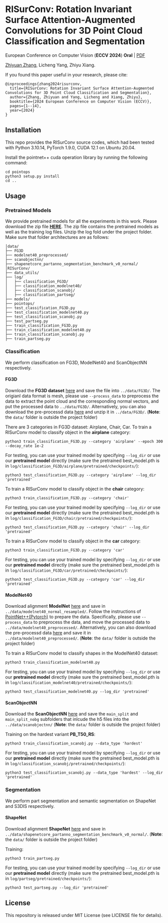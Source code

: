 # RISurConv: Rotation Invariant Surface Attention-Augmented Convolutions for 3D Point Cloud Classification and Segmentation

European Conference on Computer Vision (**ECCV 2024**) **Oral** |  [PDF](https://arxiv.org/pdf/2408.06110)

[Zhiyuan Zhang](https://zhiyuanzhang.net/), Licheng Yang, Zhiyu Xiang.

If you found this paper useful in your research, please cite:
```
@inproceedings{zhang2024risurconv,
  title={RISurConv: Rotation Invariant Surface Attention-Augmented Convolutions for 3D Point Cloud Classification and Segmentation},
  author={Zhang, Zhiyuan and Yang, Licheng and Xiang, Zhiyu},
  booktitle={2024 European Conference on Computer Vision (ECCV)},
  pages={1--14},
  year={2024}
}
```

## Installation
This repo provides the RISurConv source codes, which had been tested with Python 3.10.14, PyTorch 1.9.0, CUDA 12.1 on Ubuntu 20.04.  

Install the pointnet++ cuda operation library by running the following command:
```
cd pointops
python3 setup.py install
cd ..
```

## Usage
### Pretrained Models
We provide pretrained models for all the experiments in this work. Please download the zip file [**HERE**](https://1drv.ms/u/c/1cd2dc535b9bd761/EexVLK4B1hNHs-7VLxIPNzUBAwJuvvnV5esXl7iCRuhbNQ?e=1poaOn). The zip file contains the pretrained models as well as the training log files. Unzip the log fold under the project folder. Make sure that folder architectures are as follows:
```
│data/
├── FG3D
├── modelnet40_preprocessed/
├── scanobjectnn/
├── shapenetcore_partanno_segmentation_benchmark_v0_normal/
│RISurConv/
├── data_utils/
├── log/
│   ├── classification_FG3D/
│   ├── classification_modelnet40/
│   ├── classification_scanobj/
│   ├── classification_partseg/
├── models/
├── pointops/
├── test_classification_FG3D.py
├── test_classification_modelnet40.py
├── test_classification_scanobj.py
├── test_partseg.py
├── train_classification_FG3D.py
├── train_classification_modelnet40.py
├── train_classification_scanobj.py
├── train_partseg.py
```

### Classification
We perform classification on FG3D, ModelNet40 and ScanObjectNN respectively.
#### FG3D

Download the **FG3D dataset** [here](https://github.com/liuxinhai/FG3D-Net) and save the file into `../data/FG3D/`. The origianl data format is mesh, please use `--process_data` to preprocess the data to extract the point cloud and the corresponding normal vectors, and put the processed data to `../data/FG3D/`. Alternatively, you can also download the pre-processd data [here](https://1drv.ms/u/c/1cd2dc535b9bd761/AUaS8N7HHHFPrQ2zKXdhXZY?e=f0qFxb) and unzip it in `../data/FG3D/`. (**Note**: the `data/` folder is outside the project folder)

There are 3 categories in FG3D dataset: Airplane, Chair, Car. To train a RISurConv model to classify object in the **airplane** category:
```
python3 train_classification_FG3D.py --category 'airplane' --epoch 300 --decay_rate 1e-2
```
For testing, you can use your trained model by specifying `--log_dir` or use our **pretrained model** directly (make sure the pretrained best_model.pth is in `log/classification_FG3D/airplane/pretrained/checkpoints/`):
```
python3 test_classification_FG3D.py --category 'airplane' --log_dir 'pretrained'
```

To train a RISurConv model to classify object in the **chair** category:
```
python3 train_classification_FG3D.py --category 'chair'
```
For testing, you can use your trained model by specifying `--log_dir` or use our **pretrained model** directly (make sure the pretrained best_model.pth is in `log/classification_FG3D/chair/pretrained/checkpoints/`):
```
python3 test_classification_FG3D.py --category 'chair' --log_dir 'pretrained'
```

To train a RISurConv model to classify object in the **car** category:
```
python3 train_classification_FG3D.py --category 'car'
```
For testing, you can use your trained model by specifying `--log_dir` or use our **pretrained model** directly (make sure the pretrained best_model.pth is in `log/classification_FG3D/car/pretrained/checkpoints/`):
```
python3 test_classification_FG3D.py --category 'car' --log_dir 'pretrained'
```

#### ModelNet40

Download alignment **ModelNet** [here](https://shapenet.cs.stanford.edu/media/modelnet40_normal_resampled.zip) and save in `../data/modelnet40_normal_resampled/`. Follow the instructions of [PointNet++(Pytorch)](https://github.com/yanx27/Pointnet_Pointnet2_pytorch) to prepare the data. Specifically, please use `--process_data` to preprocess the data, and move the processed data to `../data/modelnet40_preprocessed/`. Alternatively, you can also download the pre-processd data [here](https://1drv.ms/u/s!AmHXm1tT3NIcnnBiRlVxATXtOhe9?e=oynmh2) and save it in `../data/modelnet40_preprocessed/`. (**Note**: the `data/` folder is outside the project folder)

To train a RISurConv model to classify shapes in the ModelNet40 dataset:
```
python3 train_classification_modelnet40.py
```
For testing, you can use your trained model by specifying `--log_dir` or use our **pretrained model** directly (make sure the pretrained best_model.pth is in `log/classification_modelnet40/pretrained/checkpoints/`):
```
python3 test_classification_modelnet40.py --log_dir 'pretrained'
```
#### ScanObjectNN
Download the **ScanObjectNN** [here](https://hkust-vgd.github.io/scanobjectnn/) and save the `main_split` and `main_split_nobg` subfolders that inlcude the h5 files into the `../data/scanobjectnn/` (**Note**: the `data/` folder is outside the project folder)

Training on the hardest variant **PB_T50_RS**:
```
python3 train_classification_scanobj.py --data_type 'hardest'
```
For testing, you can use your trained model by specifying `--log_dir` or use our **pretrained model** directly (make sure the pretrained best_model.pth is in `log/classification_scanobj/pretrained/checkpoints/`):
```
python3 test_classification_scanobj.py --data_type 'hardest' --log_dir 'pretrained'
```

### Segmentation
We perform part segmentation and semantic segmentation on ShapeNet and S3DIS respectively.

#### ShapeNet
Download alignment **ShapeNet** [here](https://shapenet.cs.stanford.edu/media/shapenetcore_partanno_segmentation_benchmark_v0_normal.zip)  and save in `../data/shapenetcore_partanno_segmentation_benchmark_v0_normal/`. (**Note**: the `data/` folder is outside the project folder)

Training:
```
python3 train_partseg.py
```
For testing, you can use your trained model by specifying `--log_dir` or use our **pretrained model** directly (make sure the pretrained best_model.pth is in `log/partseg/pretrained/checkpoints/`):
```
python3 test_partseg.py --log_dir 'pretrained'
```

## License
This repository is released under MIT License (see LICENSE file for details).

